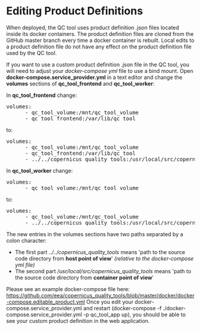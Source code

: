 # Editing Product Definitions

When deployed, the QC tool uses product definition .json files located inside its docker containers.
The product definition files are cloned from the GitHub master branch every time a docker container is rebuilt.
Local edits to a product definition file do not have any effect on the product definition file used by the QC tool.

If you want to use a custom product definition .json file in the QC tool, you will need to adjust your *docker-compose yml* file to use a bind mount.
Open **docker-compose.service_provider.yml** in a text editor and change the **volumes** sections of **qc_tool_frontend** and **qc_tool_worker**:

In **qc_tool_frontend** change:
<pre>
volumes:
      - qc_tool_volume:/mnt/qc_tool_volume
      - qc_tool_frontend:/var/lib/qc_tool
</pre>
to:
<pre>
volumes:
      - qc_tool_volume:/mnt/qc_tool_volume
      - qc_tool_frontend:/var/lib/qc_tool
      - ../../copernicus_quality_tools:/usr/local/src/copernicus_quality_tools
</pre>

In **qc_tool_worker** change:
<pre>
volumes:
      - qc_tool_volume:/mnt/qc_tool_volume
</pre>
to:
<pre>
volumes:
      - qc_tool_volume:/mnt/qc_tool_volume
      - ../../copernicus_quality_tools:/usr/local/src/copernicus_quality_tools
</pre>

The new entries in the volumes sections have two paths separated by a colon character:
* The first part *../../copernicus_quality_tools* means 'path to the source code directory from **host point of view**' _(relative to the docker-compose yml file)_
* The second part */usr/local/src/copernicus_quality_tools* means 'path to the source code directory from **container point of view**'

Please see an example docker-compose file here: https://github.com/eea/copernicus_quality_tools/blob/master/docker/docker-compose.editable_product.yml
Once you edit your docker-compose.service_provider.yml and restart (docker-compose -f ./docker-compose.service_provider.yml -p qc_tool_app up), you should be able to see your custom product definition in the web application.

